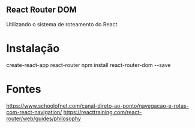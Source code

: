 ## React Router DOM
Utilizando o sistema de roteamento do React

# Instalação
create-react-app react-router
npm install react-router-dom --save

# Fontes
https://www.schoolofnet.com/canal-direto-ao-ponto/navegacao-e-rotas-com-react-navigation/
https://reacttraining.com/react-router/web/guides/philosophy